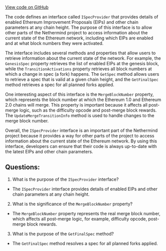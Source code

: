[View code on GitHub](https://github.com/NethermindEth/nethermind/src/Nethermind/Nethermind.Core/Specs/ISpecProvider.cs)

The code defines an interface called `ISpecProvider` that provides details of enabled Ethereum Improvement Proposals (EIPs) and other chain parameters at any chain height. The purpose of this interface is to allow other parts of the Nethermind project to access information about the current state of the Ethereum network, including which EIPs are enabled and at what block numbers they were activated.

The interface includes several methods and properties that allow users to retrieve information about the current state of the network. For example, the `GenesisSpec` property retrieves the list of enabled EIPs at the genesis block, while the `TransitionActivations` property retrieves all block numbers at which a change in spec (a fork) happens. The `GetSpec` method allows users to retrieve a spec that is valid at a given chain height, and the `GetFinalSpec` method retrieves a spec for all planned forks applied.

One interesting aspect of this interface is the `MergeBlockNumber` property, which represents the block number at which the Ethereum 1.0 and Ethereum 2.0 chains will merge. This property is important because it affects all post-merge logic, such as the difficulty opcode and post-merge block rewards. The `UpdateMergeTransitionInfo` method is used to handle changes to the merge block number.

Overall, the `ISpecProvider` interface is an important part of the Nethermind project because it provides a way for other parts of the project to access information about the current state of the Ethereum network. By using this interface, developers can ensure that their code is always up-to-date with the latest EIPs and other chain parameters.
## Questions: 
 1. What is the purpose of the `ISpecProvider` interface?
- The `ISpecProvider` interface provides details of enabled EIPs and other chain parameters at any chain height.

2. What is the significance of the `MergeBlockNumber` property?
- The `MergeBlockNumber` property represents the real merge block number, which affects all post-merge logic, for example, difficulty opcode, post-merge block rewards.

3. What is the purpose of the `GetFinalSpec` method?
- The `GetFinalSpec` method resolves a spec for all planned forks applied.